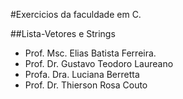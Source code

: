 #Exercicios da faculdade em C.

##Lista-Vetores e Strings

- Prof. Msc. Elias Batista Ferreira.
- Prof. Dr. Gustavo Teodoro Laureano
- Profa. Dra. Luciana Berretta
- Prof. Dr. Thierson Rosa Couto
